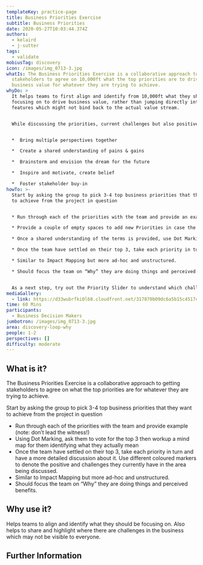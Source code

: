 ```yaml
---
templateKey: practice-page
title: Business Priorities Exercise
subtitle: Business Priorities
date: 2020-05-27T10:03:44.374Z
authors:
  - kelaird
  - j-sutter
tags:
  - validate
mobiusTag: discovery
icon: /images/img_0713-3.jpg
whatIs: The Business Priorities Exercise is a collaborative approach to getting
  stakeholders to agree on 10,000ft what the top priorities are to drive
  business value for whatever they are trying to achieve.
whyDo: >
  It helps teams to first align and identify from 10,000ft what they should be
  focusing on to drive business value, rather than jumping directly into
  features which might not bind back to the actual value stream. 


  While discussing the priorities, current challenges but also positives can come to light which may not have been visible to everyone.


  *  Bring multiple perspectives together

  *  Create a shared understanding of pains & gains

  *  Brainstorm and envision the dream for the future

  *  Inspire and motivate, create belief

  *  Foster stakeholder buy-in
howTo: >-
  Start by asking the group to pick 3-4 top business priorities that they want
  to achieve from the project in question


  * Run through each of the priorities with the team and provide an example (note: don’t lead the witness!). Have an open discussion on what the participants understand under the term and start to frame it more clearly.

  * Provide a couple of empty spaces to add new Priorities in case the team is missing something

  * Once a shared understanding of the terms is provided, use Dot Marking. Ask them to vote for the top 3 then workup a mind map for them identifying what they actually mean

  * Once the team have settled on their top 3, take each priority in turn and have a more detailed discussion about it. Use different coloured markers to denote the positive and challenges they currently have and the future hopes in the area being discussed.

  * Similar to Impact Mapping but more ad-hoc and unstructured.

  * Should focus the team on “Why” they are doing things and perceived benefits.


  As a next step, try out the Priority Slider to understand which challenges and hopes are most important for the participants.
mediaGallery:
  - link: https://d33wubrfki0l68.cloudfront.net/317870b09dc6a5b15c4517c141c82366ddde8596/e1070/images/img_0713-3.jpg
time: 60 Mins
participants:
  - Business Decision Makers
jumbotron: /images/img_0713-3.jpg
area: discovery-loop-why
people: 1-2
perspectives: []
difficulty: moderate
---
```

## What is it?

The Business Priorities Exercise is a collaborative approach to getting stakeholders to agree on what the top priorities are for whatever they are trying to achieve.

Start by asking the group to pick 3-4 top business priorities that they want to achieve from the project in question

* Run through each of the priorities with the team and provide example (note: don’t lead the witness!)
* Using Dot Marking, ask them to vote for the top 3 then workup a mind map for them identifying what they actually mean
* Once the team have settled on their top 3, take each priority in turn and have a more detailed discussion about it.  Use different coloured markers to denote the positive and challenges they currently have in the area being discussed.
* Similar to Impact Mapping but more ad-hoc and unstructured.
* Should focus the team on “Why” they are doing things and perceived benefits.

## Why use it?

Helps teams to align and identify what they should be focusing on.  Also helps to share and highlight where there are challenges in the business which may not be visible to everyone.

## Further Information
